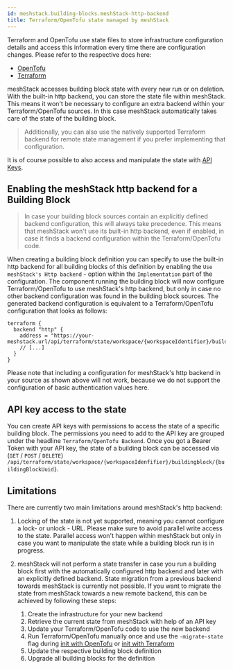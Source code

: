 ```yaml
---
id: meshstack.building-blocks.meshStack-http-backend
title: Terraform/OpenTofu state managed by meshStack
---
```


Terraform and OpenTofu use state files to store infrastructure configuration details and access this information every time there are configuration changes. Please refer to the respective docs here:

- [OpenTofu](https://opentofu.org/docs/language/settings/backends/configuration)
- [Terraform](https://developer.hashicorp.com/terraform/language/backend)

meshStack accesses building block state with every new run or on deletion. With the built-in http backend, you can store the state file within meshStack. This means it won't be necessary to configure an extra backend within your Terraform/OpenTofu sources. In this case meshStack automatically takes care of the state of the building block. 

> Additionally, you can also use the natively supported Terraform backend for remote state management if you prefer implementing that configuration. 

It is of course possible to also access and manipulate the state with [API Keys](./meshstack.how-to-API-keys.md). 

## Enabling the meshStack http backend for a Building Block

> In case your building block sources contain an explicitly defined backend configuration, this will always take precedence.
> This means that meshStack won't use its built-in http backend, even if enabled, in case it finds a backend configuration within
> the Terraform/OpenTofu code.

When creating a building block definition you can specify to use the built-in http backend for all building blocks of this definition by enabling the `Use meshStack's Http backend` - option within the `Implementation` part of the configuration.
The component running the building block will now configure Terraform/OpenTofu to use meshStack's http backend, but only in case no other backend configuration was found in the building block sources.
The generated backend configuration is equivalent to a Terraform/OpenTofu configuration that looks as follows:

```hcl
terraform {
  backend "http" {
    address = "https://your-meshstack.url/api/terraform/state/workspace/{workspaceIdentifier}/buildingblock/{buildingBlockUuid}
    // [...]
  }
}
```

Please note that including a configuration for meshStack's http backend in your source as shown above will not work, because we do not support the configuration of basic authentication values here.

## API key access to the state

You can create API keys with permissions to access the state of a specific building block. The permissions you need to add to the API key are grouped under the headline `Terraform/OpenTofu Backend`.
Once you got a Bearer Token with your API key, the state of a building block can be accessed via\
(`GET` / `POST` / `DELETE`) `/api/terraform/state/workspace/{workspaceIdenfifier}/buildingblock/{buildingBlockUuid}`.

## Limitations

There are currently two main limitations around meshStack's http backend:

1. Locking of the state is not yet supported, meaning you cannot configure a lock- or unlock - URL. Please make sure to avoid parallel write access to the state. Parallel access won't happen within meshStack but only in case you want to manipulate the state while a building block run is in progress.
2. meshStack will not perform a state transfer in case you run a building block first with the automatically configured http backend and later with an explicitly defined backend. State migration from a previous backend towards meshStack is currently not possible. If you want to migrate the state from meshStack towards a new remote backend, this can be achieved by following these steps:

   1) Create the infrastructure for your new backend
   2) Retrieve the current state from meshStack with help of an API key
   3) Update your Terraform/OpenTofu code to use the new backend
   4) Run Terraform/OpenTofu manually once and use the `-migrate-state` flag during [init with OpenTofu](https://opentofu.org/docs/cli/commands/init/) or [init with Terraform](https://developer.hashicorp.com/terraform/cli/commands/init)
   5) Update the respective building block definition
   6) Upgrade all building blocks for the definition